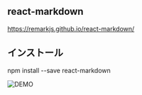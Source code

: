 ## react-markdown

https://remarkjs.github.io/react-markdown/

## インストール

npm install --save react-markdown

![DEMO](./gif/demo.gif)
